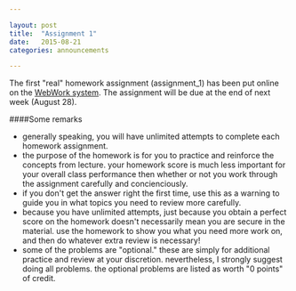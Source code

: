 ```yaml
---

layout: post
title:  "Assignment 1"
date:   2015-08-21
categories: announcements 

---
```

The first "real" homework assignment (assignment_1) has been put online on the [WebWork system][webwork]. The assignment will be due at the end of next week (August 28). 

####Some remarks

- generally speaking, you will have unlimited attempts to complete each homework assignment. 
- the purpose of the homework is for you to practice and reinforce the concepts from lecture. your homework score is much less important for your overall class performance then whether or not you work through the assignment carefully and concienciously.
- if you don't get the answer right the first time, use this as a warning to guide you in what topics you need to review more carefully.
- because you have unlimited attempts, just because you obtain a perfect score on the homework doesn't necessarily mean you are secure in the material. use the homework to show you what you need more work on, and then do whatever extra review is necessary!
- some of the problems are "optional." these are simply for additional practice and review at your discretion. nevertheless, I strongly suggest doing all problems. the optional problems are listed as worth "0 points" of credit.

[webwork]: https://webwork.math.uga.edu/webwork2/Math2250_Krashen_F15/
